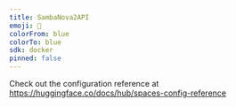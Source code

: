 ```yaml
---
title: SambaNova2API
emoji: 🏃
colorFrom: blue
colorTo: blue
sdk: docker
pinned: false
---
```


Check out the configuration reference at https://huggingface.co/docs/hub/spaces-config-reference
